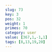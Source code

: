 ```yaml
---
slug: 73
key: 3
pos: 32
weight: 1
primes: 70
category: user
value: [367,1,-1,1]
tags: [8,13,19,20]
---
```

